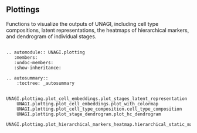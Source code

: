 ## Plottings

Functions to visualize the outputs of UNAGI, including cell type compositions, latent representations, the heatmaps of hierarchical markers, and dendrogram of individual stages.

```{eval-rst}

.. automodule:: UNAGI.plotting
   :members:
   :undoc-members:
   :show-inheritance:

.. autosummary::
    :toctree: _autosummary

    UNAGI.plotting.plot_cell_embeddings.plot_stages_latent_representation
    UNAGI.plotting.plot_cell_embeddings.plot_with_colormap
    UNAGI.plotting.plot_cell_type_composition.cell_type_composition
    UNAGI.plotting.plot_stage_dendrogram.plot_hc_dendrogram
    UNAGI.plotting.plot_hierarchical_markers_heatmap.hierarchical_static_markers_heatmap
```